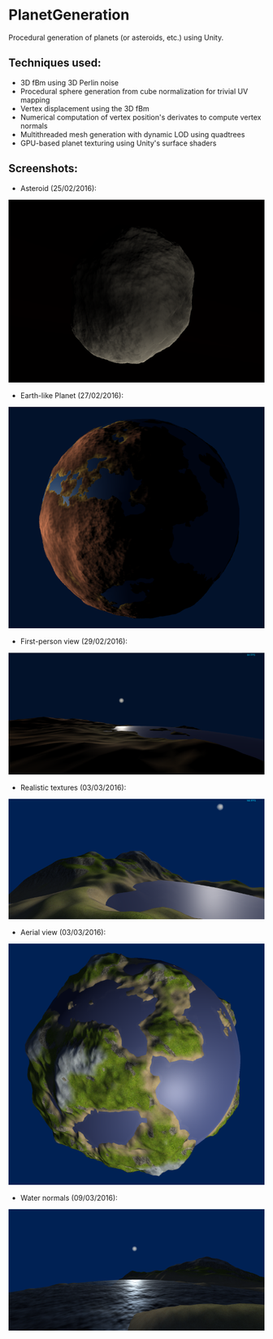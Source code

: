 # PlanetGeneration
Procedural generation of planets (or asteroids, etc.) using Unity.

## Techniques used:
* 3D fBm using 3D Perlin noise
* Procedural sphere generation from cube normalization for trivial UV mapping
* Vertex displacement using the 3D fBm
* Numerical computation of vertex position's derivates to compute vertex normals
* Multithreaded mesh generation with dynamic LOD using quadtrees
* GPU-based planet texturing using Unity's surface shaders

## Screenshots:

* Asteroid (25/02/2016):

![Initial working version](ScreenShots/25-02-2016.png)

* Earth-like Planet (27/02/2016):

![Earth-like planet](ScreenShots/27-02-2016.png)

* First-person view (29/02/2016):

![First-person view](ScreenShots/29-02-2016.png)

* Realistic textures (03/03/2016):

![Realistic textures](ScreenShots/03-03-2016.png)

* Aerial view (03/03/2016):

![Aerial view](ScreenShots/03-03-2016-2.png)

* Water normals (09/03/2016):

![Water normals](ScreenShots/09-03-2016.png)